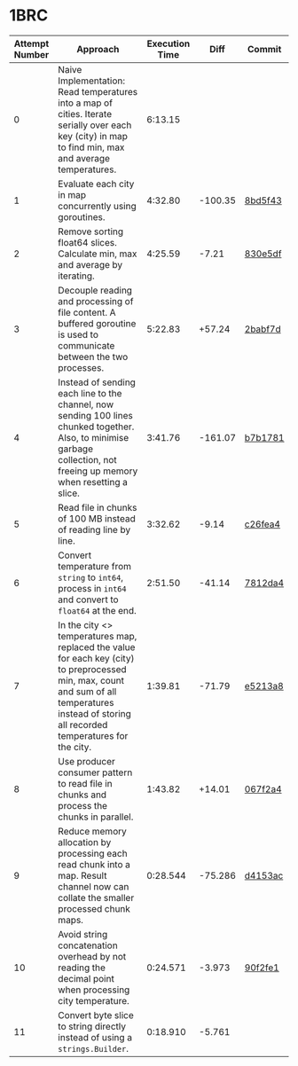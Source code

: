 # 1BRC

| Attempt Number | Approach | Execution Time | Diff | Commit |
|-----------------|---|---|---|--|
|0| Naive Implementation: Read temperatures into a map of cities. Iterate serially over each key (city) in map to find min, max and average temperatures.| 6:13.15 | || 
|1| Evaluate each city in map concurrently using goroutines.|4:32.80|-100.35| [8bd5f43](https://github.com/shraddhaag/1brc/commit/8bd5f437e8cc231e3ee18348b83f4dc694137546)|
|2|Remove sorting float64 slices. Calculate min, max and average by iterating.|4:25.59|-7.21|[830e5df](https://github.com/shraddhaag/1brc/commit/830e5dfacff9fb7a41d12027e21399736bc34701)|
|3|Decouple reading and processing of file content. A buffered goroutine is used to communicate between the two processes.|5:22.83|+57.24|[2babf7d](https://github.com/shraddhaag/1brc/commit/2babf7dda72d92c72722b220b8b663e747075bd7)|
|4|Instead of sending each line to the channel, now sending 100 lines chunked together. Also, to minimise garbage collection, not freeing up memory when resetting a slice. |3:41.76|-161.07|[b7b1781](https://github.com/shraddhaag/1brc/commit/b7b1781f58fd258a06940bd6c05eb404c8a14af6)|
|5|Read file in chunks of 100 MB instead of reading line by line. |3:32.62|-9.14|[c26fea4](https://github.com/shraddhaag/1brc/commit/c26fea40019552a7e4fc1c864236f433b1b686f0)|
|6|Convert temperature from `string` to `int64`, process in `int64` and convert to `float64` at the end. |2:51.50|-41.14|[7812da4](https://github.com/shraddhaag/1brc/commit/7812da4d0be07dd4686d5f9b9df1e93b08cd0dd1)|
|7|In the city <> temperatures map, replaced the value for each key (city) to preprocessed min, max, count and sum of all temperatures instead of storing all recorded temperatures for the city.|1:39.81|-71.79|[e5213a8](https://github.com/shraddhaag/1brc/commit/e5213a836b17bec0a858474a11f07c902e724bba)|
|8|Use producer consumer pattern to read file in chunks and process the chunks in parallel.|1:43.82|+14.01|[067f2a4](https://github.com/shraddhaag/1brc/commit/067f2a44c0d6b3bb7cc073639364f733bce09e3e)|
|9|Reduce memory allocation by processing each read chunk into a map. Result channel now can collate the smaller processed chunk maps.|0:28.544|-75.286|[d4153ac](https://github.com/shraddhaag/1brc/commit/d4153ac7a841170a5ceee47d930e97738b5a19f6)|
|10|Avoid string concatenation overhead by not reading the decimal point when processing city temperature.|0:24.571|-3.973|[90f2fe1](https://github.com/shraddhaag/1brc/commit/90f2fe121f454f3f1b5cdaeaaebe639bb86d4578)|
|11|Convert byte slice to string directly instead of using a `strings.Builder`.|0:18.910|-5.761||